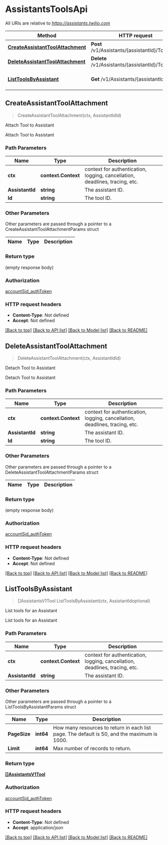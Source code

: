 # AssistantsToolsApi

All URIs are relative to *https://assistants.twilio.com*

Method | HTTP request | Description
------------- | ------------- | -------------
[**CreateAssistantToolAttachment**](AssistantsToolsApi.md#CreateAssistantToolAttachment) | **Post** /v1/Assistants/{assistantId}/Tools/{id} | Attach Tool to Assistant
[**DeleteAssistantToolAttachment**](AssistantsToolsApi.md#DeleteAssistantToolAttachment) | **Delete** /v1/Assistants/{assistantId}/Tools/{id} | Detach Tool to Assistant
[**ListToolsByAssistant**](AssistantsToolsApi.md#ListToolsByAssistant) | **Get** /v1/Assistants/{assistantId}/Tools | List tools for an Assistant



## CreateAssistantToolAttachment

> CreateAssistantToolAttachment(ctx, AssistantIdId)

Attach Tool to Assistant

Attach Tool to Assistant

### Path Parameters


Name | Type | Description
------------- | ------------- | -------------
**ctx** | **context.Context** | context for authentication, logging, cancellation, deadlines, tracing, etc.
**AssistantId** | **string** | The assistant ID.
**Id** | **string** | The tool ID.

### Other Parameters

Other parameters are passed through a pointer to a CreateAssistantToolAttachmentParams struct


Name | Type | Description
------------- | ------------- | -------------

### Return type

 (empty response body)

### Authorization

[accountSid_authToken](../README.md#accountSid_authToken)

### HTTP request headers

- **Content-Type**: Not defined
- **Accept**: Not defined

[[Back to top]](#) [[Back to API list]](../README.md#documentation-for-api-endpoints)
[[Back to Model list]](../README.md#documentation-for-models)
[[Back to README]](../README.md)


## DeleteAssistantToolAttachment

> DeleteAssistantToolAttachment(ctx, AssistantIdId)

Detach Tool to Assistant

Detach Tool to Assistant

### Path Parameters


Name | Type | Description
------------- | ------------- | -------------
**ctx** | **context.Context** | context for authentication, logging, cancellation, deadlines, tracing, etc.
**AssistantId** | **string** | The assistant ID.
**Id** | **string** | The tool ID.

### Other Parameters

Other parameters are passed through a pointer to a DeleteAssistantToolAttachmentParams struct


Name | Type | Description
------------- | ------------- | -------------

### Return type

 (empty response body)

### Authorization

[accountSid_authToken](../README.md#accountSid_authToken)

### HTTP request headers

- **Content-Type**: Not defined
- **Accept**: Not defined

[[Back to top]](#) [[Back to API list]](../README.md#documentation-for-api-endpoints)
[[Back to Model list]](../README.md#documentation-for-models)
[[Back to README]](../README.md)


## ListToolsByAssistant

> []AssistantsV1Tool ListToolsByAssistant(ctx, AssistantIdoptional)

List tools for an Assistant

List tools for an Assistant

### Path Parameters


Name | Type | Description
------------- | ------------- | -------------
**ctx** | **context.Context** | context for authentication, logging, cancellation, deadlines, tracing, etc.
**AssistantId** | **string** | The assistant ID.

### Other Parameters

Other parameters are passed through a pointer to a ListToolsByAssistantParams struct


Name | Type | Description
------------- | ------------- | -------------
**PageSize** | **int64** | How many resources to return in each list page. The default is 50, and the maximum is 1000.
**Limit** | **int64** | Max number of records to return.

### Return type

[**[]AssistantsV1Tool**](AssistantsV1Tool.md)

### Authorization

[accountSid_authToken](../README.md#accountSid_authToken)

### HTTP request headers

- **Content-Type**: Not defined
- **Accept**: application/json

[[Back to top]](#) [[Back to API list]](../README.md#documentation-for-api-endpoints)
[[Back to Model list]](../README.md#documentation-for-models)
[[Back to README]](../README.md)


